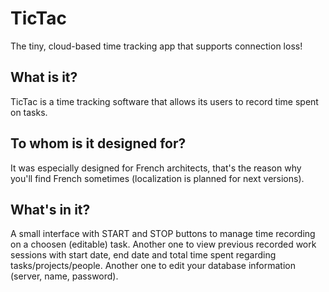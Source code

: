 TicTac
======

The tiny, cloud-based time tracking app that supports connection loss!


What is it?
------

TicTac is a time tracking software that allows its users to record time spent on tasks.


To whom is it designed for?
------

It was especially designed for French architects, that's the reason why you'll find French sometimes (localization is planned for next versions).


What's in it?
------

A small interface with START and STOP buttons to manage time recording on a choosen (editable) task.
Another one to view previous recorded work sessions with start date, end date and total time spent regarding tasks/projects/people.
Another one to edit your database information (server, name, password).

